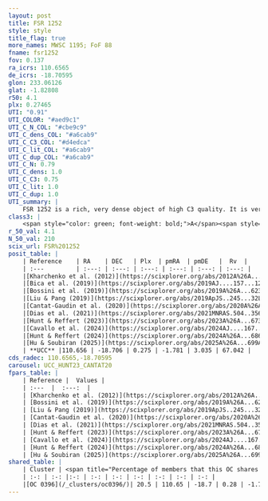 ```yaml
---
layout: post
title: FSR 1252
style: style
title_flag: true
more_names: MWSC 1195; FoF 88
fname: fsr1252
fov: 0.137
ra_icrs: 110.6565
de_icrs: -18.70595
glon: 233.06126
glat: -1.82808
r50: 4.1
plx: 0.27465
UTI: "0.91"
UTI_COLOR: "#aed9c1"
UTI_C_N_COL: "#cbe9c9"
UTI_C_dens_COL: "#a6cab9"
UTI_C_C3_COL: "#d4edca"
UTI_C_lit_COL: "#a6cab9"
UTI_C_dup_COL: "#a6cab9"
UTI_C_N: 0.79
UTI_C_dens: 1.0
UTI_C_C3: 0.75
UTI_C_lit: 1.0
UTI_C_dup: 1.0
UTI_summary: |
    FSR 1252 is a rich, very dense object of high C3 quality. It is very well-studied in the literature. This object shares a small percentage of members with a later reported entry.
class3: |
    <span style="color: green; font-weight: bold;">A</span><span style="color: #FFC300; font-weight: bold;">B</span>
r_50_val: 4.1
N_50_val: 210
scix_url: FSR%201252
posit_table: |
    | Reference    | RA    | DEC   | Plx  | pmRA  | pmDE   |  Rv  |
    | :---         | :---: | :---: | :---: | :---: | :---: | :---: |
    |[Kharchenko et al. (2012)](https://scixplorer.org/abs/2012A%26A...543A.156K) | 110.64 | -18.7 | -- | -2.26 | 5.11 | -- |
    |[Bica et al. (2019)](https://scixplorer.org/abs/2019AJ....157...12B) | 110.665 | -18.707 | -- | -- | -- | -- |
    |[Bossini et al. (2019)](https://scixplorer.org/abs/2019A%26A...623A.108B) | 110.659 | -18.703 | -- | -- | -- | -- |
    |[Liu & Pang (2019)](https://scixplorer.org/abs/2019ApJS..245...32L) | 110.668 | -18.716 | 0.269 | -1.843 | 2.964 | -- |
    |[Cantat-Gaudin et al. (2020)](https://scixplorer.org/abs/2020A%26A...640A...1C) | 110.659 | -18.703 | 0.263 | -1.822 | 2.99 | -- |
    |[Dias et al. (2021)](https://scixplorer.org/abs/2021MNRAS.504..356D) | 110.657 | -18.71 | 0.269 | -1.821 | 2.986 | -- |
    |[Hunt & Reffert (2023)](https://scixplorer.org/abs/2023A%26A...673A.114H) | 110.652 | -18.701 | 0.273 | -1.78 | 3.043 | 73.652 |
    |[Cavallo et al. (2024)](https://scixplorer.org/abs/2024AJ....167...12C) | 110.659 | -18.712 | 0.274 | -- | -- | -- |
    |[Hunt & Reffert (2024)](https://scixplorer.org/abs/2024A%26A...686A..42H) | 110.652 | -18.701 | 0.273 | -1.78 | 3.043 | 73.652 |
    |[Hu & Soubiran (2025)](https://scixplorer.org/abs/2025A%26A...699A.246H) | 110.659 | -18.712 | -- | -- | -- | -- |
    | **UCC** |110.656 | -18.706 | 0.275 | -1.781 | 3.035 | 67.042 | 
cds_radec: 110.6565,-18.70595
carousel: UCC_HUNT23_CANTAT20
fpars_table: |
    | Reference |  Values |
    | :---  |  :---:  |
    | [Kharchenko et al. (2012)](https://scixplorer.org/abs/2012A%26A...543A.156K) | `e_bv=0.333, distance=1899, log_age=8.995` |
    | [Bossini et al. (2019)](https://scixplorer.org/abs/2019A%26A...623A.108B) | `AV=1.036, Dist=12.82, logA=8.82, Fe/H=0.0` |
    | [Liu & Pang (2019)](https://scixplorer.org/abs/2019ApJS..245...32L) | `Age=0.562, Z=0.5` |
    | [Cantat-Gaudin et al. (2020)](https://scixplorer.org/abs/2020A%26A...640A...1C) | `AVNN=0.9, DMNN=12.41, AgeNN=8.93` |
    | [Dias et al. (2021)](https://scixplorer.org/abs/2021MNRAS.504..356D) | `Av=1.133, Dist=2899, logage=8.976, [Fe/H]=-0.102` |
    | [Hunt & Reffert (2023)](https://scixplorer.org/abs/2023A%26A...673A.114H) | `AV50=1.035, diffAV50=0.836, MOD50=12.565, logAge50=8.817` |
    | [Cavallo et al. (2024)](https://scixplorer.org/abs/2024AJ....167...12C) | `AV50=1.39, dMod50=12.07, logAge50=9.09, [Fe/H]50=-0.55` |
    | [Hunt & Reffert (2024)](https://scixplorer.org/abs/2024A%26A...686A..42H) | `MassJ=1083.72` |
    | [Hu & Soubiran (2025)](https://scixplorer.org/abs/2025A%26A...699A.246H) | `MA22=-0.24, MA23f=-0.46, MA23g=-0.38, MZ23=-0.43, MK24=-0.37, MF24=-0.42` |
shared_table: |
    | Cluster | <span title="Percentage of members that this OC shares with the ones listed">%</span>   | RA   | DEC   | Plx   | pmRA  | pmDE  | Rv | UTI |
    | :-: | :-: |:-: | :-: | :-: | :-: | :-: | :-: | :-: |
    |[OC 0396](/_clusters/oc0396/)| 20.5 | 110.65 | -18.7 | 0.28 | -1.78 | 3.02 | 66.72 |0.0 |
---
```

